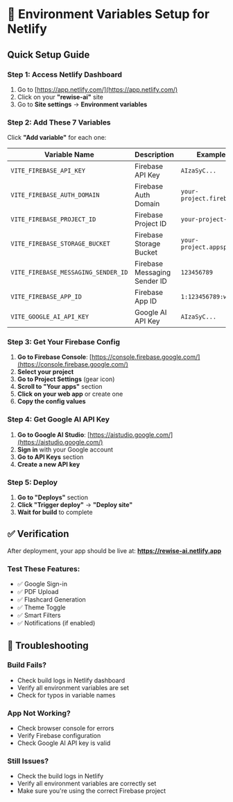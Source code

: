 # 🔧 Environment Variables Setup for Netlify

## Quick Setup Guide

### Step 1: Access Netlify Dashboard
1. Go to [https://app.netlify.com/](https://app.netlify.com/)
2. Click on your **"rewise-ai"** site
3. Go to **Site settings** → **Environment variables**

### Step 2: Add These 7 Variables

Click **"Add variable"** for each one:

| Variable Name | Description | Example Value |
|---------------|-------------|---------------|
| `VITE_FIREBASE_API_KEY` | Firebase API Key | `AIzaSyC...` |
| `VITE_FIREBASE_AUTH_DOMAIN` | Firebase Auth Domain | `your-project.firebaseapp.com` |
| `VITE_FIREBASE_PROJECT_ID` | Firebase Project ID | `your-project-id` |
| `VITE_FIREBASE_STORAGE_BUCKET` | Firebase Storage Bucket | `your-project.appspot.com` |
| `VITE_FIREBASE_MESSAGING_SENDER_ID` | Firebase Messaging Sender ID | `123456789` |
| `VITE_FIREBASE_APP_ID` | Firebase App ID | `1:123456789:web:abc123` |
| `VITE_GOOGLE_AI_API_KEY` | Google AI API Key | `AIzaSyC...` |

### Step 3: Get Your Firebase Config

1. **Go to Firebase Console**: [https://console.firebase.google.com/](https://console.firebase.google.com/)
2. **Select your project**
3. **Go to Project Settings** (gear icon)
4. **Scroll to "Your apps"** section
5. **Click on your web app** or create one
6. **Copy the config values**

### Step 4: Get Google AI API Key

1. **Go to Google AI Studio**: [https://aistudio.google.com/](https://aistudio.google.com/)
2. **Sign in** with your Google account
3. **Go to API Keys** section
4. **Create a new API key**

### Step 5: Deploy

1. **Go to "Deploys"** section
2. **Click "Trigger deploy"** → **"Deploy site"**
3. **Wait for build** to complete

## ✅ Verification

After deployment, your app should be live at:
**https://rewise-ai.netlify.app**

### Test These Features:
- ✅ Google Sign-in
- ✅ PDF Upload
- ✅ Flashcard Generation
- ✅ Theme Toggle
- ✅ Smart Filters
- ✅ Notifications (if enabled)

## 🚨 Troubleshooting

### Build Fails?
- Check build logs in Netlify dashboard
- Verify all environment variables are set
- Check for typos in variable names

### App Not Working?
- Check browser console for errors
- Verify Firebase configuration
- Check Google AI API key is valid

### Still Issues?
- Check the build logs in Netlify
- Verify all environment variables are correctly set
- Make sure you're using the correct Firebase project
